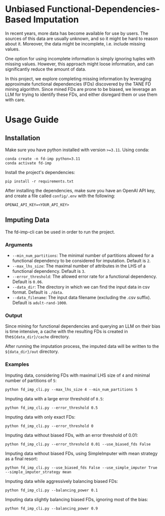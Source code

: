 # Unbiased Functional-Dependencies-Based Imputation
In recent years, more data has become available for use by users. The sources of this data are usually unknown, and so it might be hard to reason about it. Moreover, the data might be incomplete, i.e. include missing values.

One option for using incomplete information is simply ignoring tuples with missing values. However, this approach might loose information, and can significantly reduce the amount of data.

In this project, we explore completing missing information by leveraging approximate functional dependencies (FDs) discovered by the TANE FD mining algorithm. Since mined FDs are prone to be biased, we leverage an LLM for trying to identify these FDs, and either disregard them or use them with care.

# Usage Guide
## Installation
Make sure you have python installed with version `>=3.11`. Using conda:
```shell
conda create -n fd-imp python=3.11
conda activate fd-imp
```
Install the project's dependencies:
```shell
pip install -r requirements.txt
```

After installing the dependencies, make sure you have an OpenAI API key, and create a file called `config/.env` with the following:
```dotenv
OPENAI_API_KEY=<YOUR_API_KEY>
```

## Imputing Data
The fd-imp-cli can be used in order to run the project.

### Arguments
- `--min_num_partitions`: The minimal number of partitions allowed for a functional dependency to be considered for imputation. Default is `2`.
- `--max_lhs_size`: The maximal number of attributes in the LHS of a functional dependency. Default is `3`. 
- `--error_threshold`: The allowed error rate for a functional dependency. Default is `0.06`.
- `--data_dir`: The directory in which we can find the input data in csv format. Default is `./data`.
- `--data_filename`: The input data filename (excluding the .csv suffix). Default is `adult-rand-1000`. 

### Output
Since mining for functional dependencies and querying an LLM on their bias is time intensive, a cache with the resulting FDs is created in the`${data_dir}/cache` directory. 

After running the imputation process, the imputed data will be written to the `${data_dir}/out` directory.

### Examples
Imputing data, considering FDs with maximal LHS size of `4` and minimal number of partitions of `5`:
```shell
python fd_imp_cli.py --max_lhs_size 4 --min_num_partitions 5
```

Imputing data with a large error threshold of `0.5`:
```shell
python fd_imp_cli.py --error_threshold 0.5
```

Imputing data with only exact FDs:
```shell
python fd_imp_cli.py --error_threshold 0
```

Imputing data without biased FDs, with an error threshold of 0.01:
```shell
python fd_imp_cli.py --error_threshold 0.01 --use_biased_fds False
```

Imputing data without biased FDs, using SimpleImputer with mean strategy as a final resort:
```shell
python fd_imp_cli.py --use_biased_fds False --use_simple_imputer True --simple_imputer_strategy mean
```

Imputing data while aggressively balancing biased FDs:
```shell
python fd_imp_cli.py --balancing_power 0.1
```

Imputing data slightly balancing biased FDs, ignoring most of the bias:
```shell
python fd_imp_cli.py --balancing_power 0.9
```
